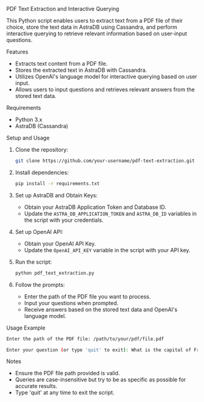 PDF Text Extraction and Interactive Querying

This Python script enables users to extract text from a PDF file of their choice, store the text data in AstraDB using Cassandra, and perform interactive querying to retrieve relevant information based on user-input questions.

Features

- Extracts text content from a PDF file.
- Stores the extracted text in AstraDB with Cassandra.
- Utilizes OpenAI's language model for interactive querying based on user input.
- Allows users to input questions and retrieves relevant answers from the stored text data.

Requirements

- Python 3.x
- AstraDB (Cassandra)

 Setup and Usage

1. Clone the repository:

   ```bash
   git clone https://github.com/your-username/pdf-text-extraction.git
   ```

2. Install dependencies:

   ```bash
   pip install -r requirements.txt
   ```

3. Set up AstraDB and Obtain Keys:

   - Obtain your AstraDB Application Token and Database ID.
   - Update the `ASTRA_DB_APPLICATION_TOKEN` and `ASTRA_DB_ID` variables in the script with your credentials.

4. Set up OpenAI API:

   - Obtain your OpenAI API Key.
   - Update the `OpenAI_API_KEY` variable in the script with your API key.

5. Run the script:

   ```bash
   python pdf_text_extraction.py
   ```

6. Follow the prompts:

   - Enter the path of the PDF file you want to process.
   - Input your questions when prompted.
   - Receive answers based on the stored text data and OpenAI's language model.

Usage Example

```bash
Enter the path of the PDF file: /path/to/your/pdf/file.pdf

Enter your question (or type 'quit' to exit): What is the capital of France?
```

Notes

- Ensure the PDF file path provided is valid.
- Queries are case-insensitive but try to be as specific as possible for accurate results.
- Type 'quit' at any time to exit the script.

